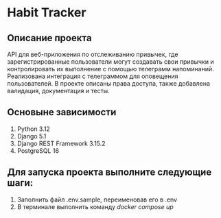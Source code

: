 # Habit Tracker

## Описание проекта

API для веб-приложения по отслеживанию привычек, где зарегистрированные пользователи могут создавать свои привычки и контролировать их выполнение с помощью телеграмм напоминаний.
Реализована интеграция с телеграммом для оповещения пользователей.
В проекте описаны права доступа, также добавлена валидация, документация и тесты.

## Основыне зависимости

1. Python 3.12
2. Django 5.1
3. Django REST Framework 3.15.2
4. PostgreSQL 16

## Для запуска проекта выполните следующие шаги:

1. Заполнить файл .env.sample, переименовав его в .env
2. В терминале выполнить команду *docker compose up*
